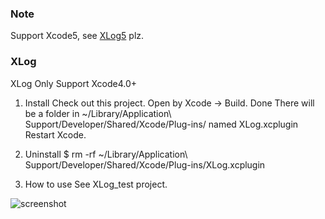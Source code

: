 ### Note
Support Xcode5, see [XLog5](https://github.com/Maxwin-z/XLog5) plz.

### XLog
XLog Only Support Xcode4.0+

1. Install
  Check out this project. Open by Xcode -> Build. Done
  There will be a folder in ~/Library/Application\ Support/Developer/Shared/Xcode/Plug-ins/ named XLog.xcplugin
  Restart Xcode.


2. Uninstall
  $ rm -rf ~/Library/Application\ Support/Developer/Shared/Xcode/Plug-ins/XLog.xcplugin

3. How to use
  See XLog_test project.

![screenshot](https://raw.githubusercontent.com/Maxwin-z/XLog/master/ScreenShot.png)
